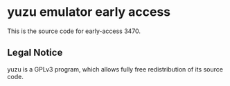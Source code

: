 yuzu emulator early access
=============

This is the source code for early-access 3470.

## Legal Notice

yuzu is a GPLv3 program, which allows fully free redistribution of its source code.